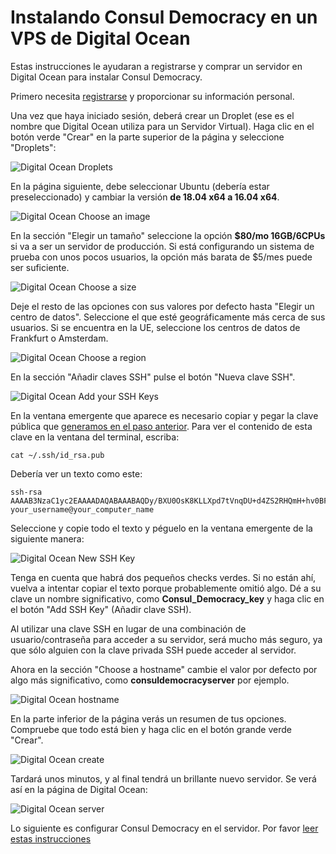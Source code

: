# Instalando Consul Democracy en un VPS de Digital Ocean

Estas instrucciones le ayudaran a registrarse y comprar un servidor en Digital Ocean para instalar Consul Democracy.

Primero necesita [registrarse](https://cloud.digitalocean.com/registrations/new) y proporcionar su información personal.

Una vez que haya iniciado sesión, deberá crear un Droplet (ese es el nombre que Digital Ocean utiliza para un Servidor Virtual). Haga clic en el botón verde "Crear" en la parte superior de la página y seleccione "Droplets":

![Digital Ocean Droplets](../../img/digital_ocean/droplets.png)

En la página siguiente, debe seleccionar Ubuntu (debería estar preseleccionado) y cambiar la versión **de 18.04 x64 a 16.04 x64**.

![Digital Ocean Choose an image](../../img/digital_ocean/image.png)

En la sección "Elegir un tamaño" seleccione la opción **$80/mo 16GB/6CPUs** si va a ser un servidor de producción. Si está configurando un sistema de prueba con unos pocos usuarios, la opción más barata de $5/mes puede ser suficiente.

![Digital Ocean Choose a size](../../img/digital_ocean/size.png)

Deje el resto de las opciones con sus valores por defecto hasta "Elegir un centro de datos". Seleccione el que esté geográficamente más cerca de sus usuarios. Si se encuentra en la UE, seleccione los centros de datos de Frankfurt o Amsterdam.

![Digital Ocean Choose a region](../../img/digital_ocean/region.png)

En la sección "Añadir claves SSH" pulse el botón "Nueva clave SSH".

![Digital Ocean Add your SSH Keys](../../img/digital_ocean/ssh_keys.png)

En la ventana emergente que aparece es necesario copiar y pegar la clave pública que [generamos en el paso anterior](generating_ssh_key.md). Para ver el contenido de esta clave en la ventana del terminal, escriba:

  ```
  cat ~/.ssh/id_rsa.pub
  ```

Debería ver un texto como este:

  ```
  ssh-rsa AAAAB3NzaC1yc2EAAAADAQABAAABAQDy/BXU0OsK8KLLXpd7tVnqDU+d4ZS2RHQmH+hv0BFFdP6PmUbKdBDigRqG6W3QBexB2DpVcb/bmHlfhzDlIHJn/oki+SmUYLSWWTWuSeF/1N7kWf9Ebisk6hiBkh5+i0oIJYvAUsNm9wCayQ+i3U3NjuB25HbgtyjR3jDPIhmg1xv0KZ8yeVcU+WJth0pIvwq+t4vlZbwhm/t2ah8O7hWnbaGV/MZUcj0/wFuiad98yk2MLGciV6XIIq+MMIEWjrrt933wAgzEB8vgn9acrDloJNvqx25uNMpDbmoNXJ8+/P3UDkp465jmejVd/6bRaObXplu2zTv9wDO48ZpsaACP your_username@your_computer_name
  ```

Seleccione y copie todo el texto y péguelo en la ventana emergente de la siguiente manera:

![Digital Ocean New SSH Key](../../img/digital_ocean/new_ssh.png)

Tenga en cuenta que habrá dos pequeños checks verdes. Si no están ahí, vuelva a intentar copiar el texto porque probablemente omitió algo. Dé a su clave un nombre significativo, como **Consul_Democracy_key** y haga clic en el botón "Add SSH Key" (Añadir clave SSH).

Al utilizar una clave SSH en lugar de una combinación de usuario/contraseña para acceder a su servidor, será mucho más seguro, ya que sólo alguien con la clave privada SSH puede acceder al servidor.

Ahora en la sección "Choose a hostname" cambie el valor por defecto por algo más significativo, como **consuldemocracyserver** por ejemplo.

![Digital Ocean hostname](../../img/digital_ocean/hostname.png)

En la parte inferior de la página verás un resumen de tus opciones. Compruebe que todo está bien y haga clic en el botón grande verde "Crear".

![Digital Ocean create](../../img/digital_ocean/create.png)

Tardará unos minutos, y al final tendrá un brillante nuevo servidor. Se verá así en la página de Digital Ocean:

![Digital Ocean server](../../img/digital_ocean/server.png)

Lo siguiente es configurar Consul Democracy en el servidor. Por favor [leer estas instrucciones](https://github.com/consuldemocracy/installer)
